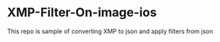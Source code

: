 # XMP-Filter-On-image-ios
This repo is sample of converting XMP to json and apply filters from json

